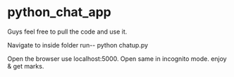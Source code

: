 # python_chat_app
Guys feel free to pull the code and use it.

Navigate to inside folder run-- python chatup.py

Open the browser use localhost:5000.
Open same in incognito mode.
enjoy & get marks.
